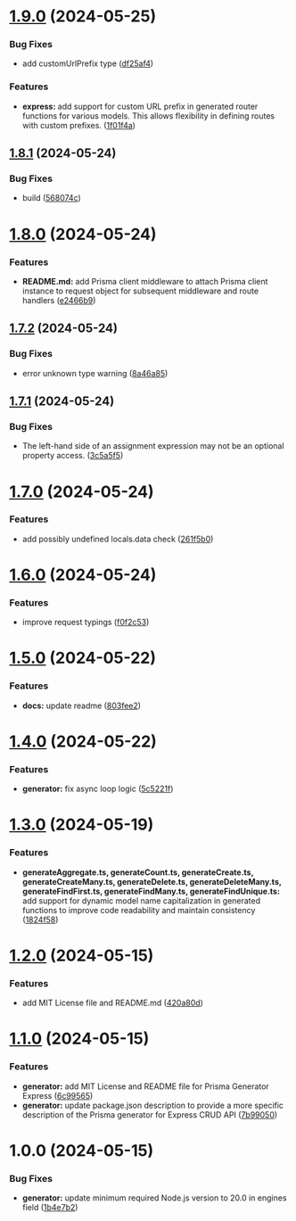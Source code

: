# [1.9.0](https://github.com/multipliedtwice/prisma-generator-express/compare/v1.8.1...v1.9.0) (2024-05-25)


### Bug Fixes

* add customUrlPrefix type ([df25af4](https://github.com/multipliedtwice/prisma-generator-express/commit/df25af4da567857b476839457962c66c1705f797))


### Features

* **express:** add support for custom URL prefix in generated router functions for various models. This allows flexibility in defining routes with custom prefixes. ([1f01f4a](https://github.com/multipliedtwice/prisma-generator-express/commit/1f01f4a3e6c27b80438120c6add685e2c5ac1661))

## [1.8.1](https://github.com/multipliedtwice/prisma-generator-express/compare/v1.8.0...v1.8.1) (2024-05-24)


### Bug Fixes

* build ([568074c](https://github.com/multipliedtwice/prisma-generator-express/commit/568074c589233ddf2aa67f34ad3d115e91e9798f))

# [1.8.0](https://github.com/multipliedtwice/prisma-generator-express/compare/v1.7.2...v1.8.0) (2024-05-24)


### Features

* **README.md:** add Prisma client middleware to attach Prisma client instance to request object for subsequent middleware and route handlers ([e2466b9](https://github.com/multipliedtwice/prisma-generator-express/commit/e2466b99fe3652948277e3d1d1133d416a11fa85))

## [1.7.2](https://github.com/multipliedtwice/prisma-generator-express/compare/v1.7.1...v1.7.2) (2024-05-24)


### Bug Fixes

* error unknown type warning ([8a46a85](https://github.com/multipliedtwice/prisma-generator-express/commit/8a46a85101db27b05647be0551ef6b27759065a5))

## [1.7.1](https://github.com/multipliedtwice/prisma-generator-express/compare/v1.7.0...v1.7.1) (2024-05-24)


### Bug Fixes

* The left-hand side of an assignment expression may not be an optional property access. ([3c5a5f5](https://github.com/multipliedtwice/prisma-generator-express/commit/3c5a5f58d18d9b889f14b572527250c2e20230fa))

# [1.7.0](https://github.com/multipliedtwice/prisma-generator-express/compare/v1.6.0...v1.7.0) (2024-05-24)


### Features

* add possibly undefined locals.data check ([261f5b0](https://github.com/multipliedtwice/prisma-generator-express/commit/261f5b02ca6696c2f39017e73ac7a28d180bd10f))

# [1.6.0](https://github.com/multipliedtwice/prisma-generator-express/compare/v1.5.0...v1.6.0) (2024-05-24)


### Features

* improve request typings ([f0f2c53](https://github.com/multipliedtwice/prisma-generator-express/commit/f0f2c539d1ee17ed94baba2bf8061135c89fe7d5))

# [1.5.0](https://github.com/multipliedtwice/prisma-generator-express/compare/v1.4.0...v1.5.0) (2024-05-22)


### Features

* **docs:** update readme ([803fee2](https://github.com/multipliedtwice/prisma-generator-express/commit/803fee2f7a94abbff2e964346424abbdbf411812))

# [1.4.0](https://github.com/multipliedtwice/prisma-generator-express/compare/v1.3.0...v1.4.0) (2024-05-22)


### Features

* **generator:** fix async loop logic ([5c5221f](https://github.com/multipliedtwice/prisma-generator-express/commit/5c5221f68d0e63edb2ced39181fa8e8e416c34e0))

# [1.3.0](https://github.com/multipliedtwice/prisma-generator-express/compare/v1.2.0...v1.3.0) (2024-05-19)


### Features

* **generateAggregate.ts, generateCount.ts, generateCreate.ts, generateCreateMany.ts, generateDelete.ts, generateDeleteMany.ts, generateFindFirst.ts, generateFindMany.ts, generateFindUnique.ts:** add support for dynamic model name capitalization in generated functions to improve code readability and maintain consistency ([1824f58](https://github.com/multipliedtwice/prisma-generator-express/commit/1824f5816cdd3e5b74ef7ed8098314ba04395662))

# [1.2.0](https://github.com/multipliedtwice/prisma-generator-express/compare/v1.1.0...v1.2.0) (2024-05-15)


### Features

* add MIT License file and README.md ([420a80d](https://github.com/multipliedtwice/prisma-generator-express/commit/420a80dff01ccd61594e387abe7083a9fa75af68))

# [1.1.0](https://github.com/multipliedtwice/prisma-generator-express/compare/v1.0.0...v1.1.0) (2024-05-15)


### Features

* **generator:** add MIT License and README file for Prisma Generator Express ([6c99565](https://github.com/multipliedtwice/prisma-generator-express/commit/6c995652c53946e0f3f303f0495fcfe4e7b96e48))
* **generator:** update package.json description to provide a more specific description of the Prisma generator for Express CRUD API ([7b99050](https://github.com/multipliedtwice/prisma-generator-express/commit/7b99050d2089490082b6c6b7f5174f8572172779))

# 1.0.0 (2024-05-15)


### Bug Fixes

* **generator:** update minimum required Node.js version to 20.0 in engines field ([1b4e7b2](https://github.com/multipliedtwice/prisma-generator-express/commit/1b4e7b2a8e29cc8a9710cc6393ada81b01631de3))
